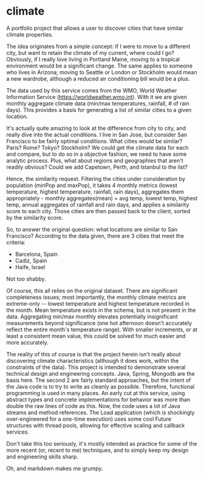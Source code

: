 # climate
A portfolio project that allows a user to discover cities that have similar climate properties.

The idea originates from a simple concept: If I were to move to a different city, but want to retain the climate of my current, where could I go? Obviously, if I really love living in Portland Maine, moving to a tropical environment would be a significant change. The same applies to someone who lives in Arizona; moving to Seattle or London or Stockholm would mean a new wardrobe, although a reduced air conditioning bill would be a plus.

The data used by this service comes from the WMO, World Weather Information Service (https://worldweather.wmo.int). With it we are given monthly aggregate climate data (min/max temperatures, rainfall, # of rain days). This provides a basis for generating a list of similar cities to a given location.

It's actually quite amazing to look at the difference from city to city, and really dive into the actual conditions. I live in San Jose, but consider San Francisco to be fairly optimal conditions. What cities would be similar? Paris? Rome? Tokyo? Stockholm? We could get the climate data for each and compare, but to do so in a objective fashion, we need to have some analytic process. Plus, what about regions and geographies that aren't readily obvious? Could we add Capetown, Perth, and Istanbul to the list?

Hence, the similarity request. Filtering the cities under consideration by population (minPop and maxPop), it takes 4 monthly metrics (lowest temperature, highest temperature, rainfall, rain days),
aggregates them appropriately - monthly aggregates(mean) = avg temp, lowest temp, highest temp, annual aggregates of rainfall and rain days, and applies a similarity score to each city. Those cities are then passed back to the client, sorted by the similarity score.

So, to answer the original question: what locations are similar to San Francisco? According to the data given, there are 3 cities that meet the criteria:
* Barcelona, Spain
* Cadiz, Spain
* Haife, Israel

Not too shabby.

Of course, this all relies on the original dataset. There are significant completeness issues; most importantly, the monthly climate metrics are extreme-only -- lowest temperature and highest temperature recorded in the month. Mean temperature exists in the schema, but is not present in the data. Aggregating min/max monthly elevates potentially insignificant measurements beyond significance (one hot afternoon doesn't accurately reflect the entire month's temperature range). With smaller increments, or at least a consistent mean value, this could be solved for much easier and more accurately.

The reality of this of course is that the project herein isn't really about discovering climate characteristics (although it does work, within the constraints of the data). This project is intended to demonstrate several technical design and engineering concepts. Java, Spring, Mongodb are the basis here. The second 2 are fairly standard approaches, but the intent of the Java code is to try to write as cleanly as possible. Therefore, functional programming is used in many places. An early cut at this service, using abstract types and concrete implementations for behavior was more than double the raw lines of code as this. Now, the code uses a lot of Java streams and method references. The Load application (which is shockingly over-engineered for a one-time execution) uses some cool Future structures with thread pools, allowing for effective scaling and callback services.

Don't take this too seriously, it's mostly intended as practice for some of the more recent (or, recent to me) techniques, and to simply keep my design and engineering skills sharp.

Oh, and markdown makes me grumpy.
